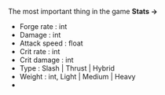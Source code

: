 The most important thing in the game
**Stats ->**
- Forge rate : int
- Damage : int
- Attack speed : float 
- Crit rate : int
- Crit damage : int
- Type : Slash | Thrust | Hybrid
- Weight : int, Light | Medium | Heavy 
- 